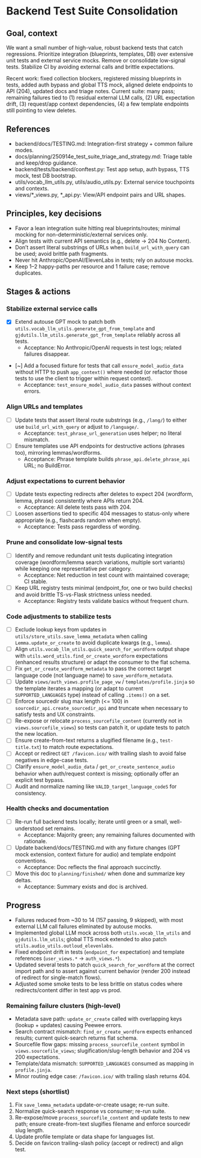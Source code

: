 # Backend Test Suite Consolidation

## Goal, context

We want a small number of high-value, robust backend tests that catch regressions. Prioritize integration (blueprints, templates, DB) over extensive unit tests and external service mocks. Remove or consolidate low-signal tests. Stabilize CI by avoiding external calls and brittle expectations.

Recent work: fixed collection blockers, registered missing blueprints in tests, added auth bypass and global TTS mock, aligned delete endpoints to API (204), updated docs and triage notes. Current suite: many pass; remaining failures tied to (1) residual external LLM calls, (2) URL expectation drift, (3) request/app context dependencies, (4) a few template endpoints still pointing to view deletes.

## References

- backend/docs/TESTING.md: Integration-first strategy + common failure modes.
- docs/planning/250914e_test_suite_triage_and_strategy.md: Triage table and keep/drop guidance.
- backend/tests/backend/conftest.py: Test app setup, auth bypass, TTS mock, test DB bootstrap.
- utils/vocab_llm_utils.py, utils/audio_utils.py: External service touchpoints and contexts.
- views/*_views.py, *_api.py: View/API endpoint pairs and URL shapes.

## Principles, key decisions

- Favor a lean integration suite hitting real blueprints/routes; minimal mocking for non-deterministic/external services only.
- Align tests with current API semantics (e.g., delete -> 204 No Content).
- Don’t assert literal substrings of URLs when `build_url_with_query` can be used; avoid brittle path fragments.
- Never hit Anthropic/OpenAI/ElevenLabs in tests; rely on autouse mocks.
- Keep 1–2 happy-paths per resource and 1 failure case; remove duplicates.

## Stages & actions

### Stabilize external service calls
- [x] Extend autouse GPT mock to patch both `utils.vocab_llm_utils.generate_gpt_from_template` and `gjdutils.llm_utils.generate_gpt_from_template` reliably across all tests.
  - Acceptance: No Anthropic/OpenAI requests in test logs; related failures disappear.
- [~] Add a focused fixture for tests that call `ensure_model_audio_data` without HTTP to push `app_context()` where needed (or refactor those tests to use the client to trigger within request context).
  - Acceptance: `test_ensure_model_audio_data` passes without context errors.

### Align URLs and templates
- [ ] Update tests that assert literal route substrings (e.g., `/lang/`) to either use `build_url_with_query` or adjust to `/language/`.
  - Acceptance: `test_phrase_url_generation` uses helper; no literal mismatch.
- [ ] Ensure templates use API endpoints for destructive actions (phrases too), mirroring lemmas/wordforms.
  - Acceptance: Phrase template builds `phrase_api.delete_phrase_api` URL; no BuildError.

### Adjust expectations to current behavior
- [ ] Update tests expecting redirects after deletes to expect 204 (wordform, lemma, phrase) consistently where APIs return 204.
  - Acceptance: All delete tests pass with 204.
- [ ] Loosen assertions tied to specific 404 messages to status-only where appropriate (e.g., flashcards random when empty).
  - Acceptance: Tests pass regardless of wording.

### Prune and consolidate low-signal tests
- [ ] Identify and remove redundant unit tests duplicating integration coverage (wordform/lemma search variations, multiple sort variants) while keeping one representative per category.
  - Acceptance: Net reduction in test count with maintained coverage; CI stable.
- [ ] Keep URL registry tests minimal (endpoint_for, one or two build checks) and avoid brittle TS-vs-Flask strictness unless needed.
  - Acceptance: Registry tests validate basics without frequent churn.

### Code adjustments to stabilize tests
- [ ] Exclude lookup keys from updates in `utils/store_utils.save_lemma_metadata` when calling `Lemma.update_or_create` to avoid duplicate kwargs (e.g., `lemma`).
- [ ] Align `utils.vocab_llm_utils.quick_search_for_wordform` output shape with `utils.word_utils.find_or_create_wordform` expectations (enhanced results structure) or adapt the consumer to the flat schema.
- [ ] Fix `get_or_create_wordform_metadata` to pass the correct target language code (not language name) to `save_wordform_metadata`.
- [ ] Update `views/auth_views.profile_page_vw` / `templates/profile.jinja` so the template iterates a mapping (or adapt to current `SUPPORTED_LANGUAGES` type) instead of calling `.items()` on a set.
- [ ] Enforce sourcedir slug max length (<= 100) in `sourcedir_api.create_sourcedir_api` and truncate when necessary to satisfy tests and UX constraints.
- [ ] Re-expose or relocate `process_sourcefile_content` (currently not in `views.sourcefile_views`) so tests can patch it, or update tests to patch the new location.
- [ ] Ensure create-from-text returns a slugified filename (e.g., `test-title.txt`) to match route expectations.
- [ ] Accept or redirect `GET /favicon.ico/` with trailing slash to avoid false negatives in edge-case tests.
- [ ] Clarify `ensure_model_audio_data` / `get_or_create_sentence_audio` behavior when auth/request context is missing; optionally offer an explicit test bypass.
- [ ] Audit and normalize naming like `VALID_target_language_codeS` for consistency.

### Health checks and documentation
- [ ] Re-run full backend tests locally; iterate until green or a small, well-understood set remains.
  - Acceptance: Majority green; any remaining failures documented with rationale.
- [ ] Update backend/docs/TESTING.md with any fixture changes (GPT mock extension, context fixture for audio) and template endpoint conventions.
  - Acceptance: Doc reflects the final approach succinctly.
- [ ] Move this doc to `planning/finished/` when done and summarize key deltas.
  - Acceptance: Summary exists and doc is archived.

## Progress

- Failures reduced from ~30 to 14 (157 passing, 9 skipped), with most external LLM call failures eliminated by autouse mocks.
- Implemented global LLM mock across both `utils.vocab_llm_utils` and `gjdutils.llm_utils`; global TTS mock extended to also patch `utils.audio_utils.outloud_elevenlabs`.
- Fixed endpoint drift in tests (`endpoint_for` expectation) and template references (`user_views.*` → `auth_views.*`).
- Updated several tests to patch `quick_search_for_wordform` at the correct import path and to assert against current behavior (render 200 instead of redirect for single-match flows).
- Adjusted some smoke tests to be less brittle on status codes where redirects/content differ in test app vs prod.

### Remaining failure clusters (high-level)

- Metadata save path: `update_or_create` called with overlapping keys (lookup + updates) causing Peewee errors.
- Search contract mismatch: `find_or_create_wordform` expects enhanced results; current quick-search returns flat schema.
- Sourcefile flow gaps: missing `process_sourcefile_content` symbol in `views.sourcefile_views`; slugification/slug-length behavior and 204 vs 200 expectations.
- Template/data mismatch: `SUPPORTED_LANGUAGES` consumed as mapping in `profile.jinja`.
- Minor routing edge case: `/favicon.ico/` with trailing slash returns 404.

### Next steps (shortlist)

1) Fix `save_lemma_metadata` update-or-create usage; re-run suite.
2) Normalize quick-search response vs consumer; re-run suite.
3) Re-expose/move `process_sourcefile_content` and update tests to new path; ensure create-from-text slugifies filename and enforce sourcedir slug length.
4) Update profile template or data shape for languages list.
5) Decide on favicon trailing-slash policy (accept or redirect) and align test.
